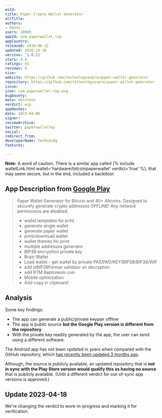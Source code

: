 ```yaml
---
wsId: 
title: Paper Crypto Wallet Generator
altTitle: 
authors:
- danny
users: 10000
appId: com.paperwallet.top
appCountry: 
released: 2019-06-12
updated: 2020-10-18
version: '1.0.22'
stars: 4.4
ratings: 55
reviews: 4
size: 
website: https://github.com/technologiespro/paper-wallet-generator
repository: https://github.com/technologiespro/paper-wallet-generator
issue: 
icon: com.paperwallet.top.png
bugbounty: 
meta: obsolete
verdict: wip
appHashes: 
date: 2023-04-08
signer: 
reviewArchive: 
twitter: paperwallettop
social: 
redirect_from: 
developerName: TechnoL0g
features: 

---
```


**Note:** A word of caution. There is a similar app called {% include walletLink.html wallet='hardware/bitcoinpaperwallet' verdict='true' %}, that may seem secure, but in the end, included a backdoor. 

## App Description from [Google Play](https://play.google.com/store/apps/details?id=com.paperwallet.top&gl=us)

> Paper Wallet Generator for Bitcoin and 40+ Altcoins. Designed to securely generate crypto addresses OFFLINE! Any network permissions are disabled.
>
> - wallet templates for print
> - generate single wallet
> - generate paper wallet
> - print/download wallet
> - wallet themes for print
> - multiple addresses generator
> - BIP38 encryption private key
> - Brain Wallet
> - Load wallet - get wallet by private PASSWD/KEY/BIP38/BIP39/WIF
> - add isBIP38Format validator on decryption
> - add RTM Raptoreum coin
> - Mobile optimization
> - Add copy in clipboard

## Analysis 

Some key findings: 

- The app can generate a public/private keypair offline 
- The app is public source **but the Google Play version is different from the repository**
- With the private key readily generated by the app, the user can send using a different software.

The Android app has not been updated in years when compared with the GitHub repository, which [has recently been updated 3 months ago](https://github.com/technologiespro/paper-wallet-generator/releases/tag/2.0.23). 

Although, the source is publicly available, an updated repository that is **not in sync with the Play Store version would qualify this as having no source** that is publicly available. (Until a different verdict for out-of-sync app versions is approved.) 

## Update 2023-04-18 

We're changing the verdict to work-in-progress and marking it for verification. 